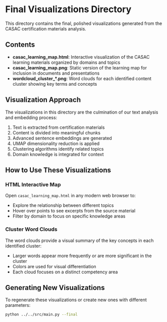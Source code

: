 # Final Visualizations Directory

This directory contains the final, polished visualizations generated from the CASAC certification materials analysis.

## Contents

- **casac_learning_map.html**: Interactive visualization of the CASAC learning materials organized by domains and topics
- **casac_learning_map.png**: Static version of the learning map for inclusion in documents and presentations
- **wordcloud_cluster_*.png**: Word clouds for each identified content cluster showing key terms and concepts

## Visualization Approach

The visualizations in this directory are the culmination of our text analysis and embedding process:

1. Text is extracted from certification materials
2. Content is divided into meaningful chunks
3. Advanced sentence embeddings are generated
4. UMAP dimensionality reduction is applied
5. Clustering algorithms identify related topics
6. Domain knowledge is integrated for context

## How to Use These Visualizations

### HTML Interactive Map

Open `casac_learning_map.html` in any modern web browser to:
- Explore the relationship between different topics
- Hover over points to see excerpts from the source material
- Filter by domain to focus on specific knowledge areas

### Cluster Word Clouds

The word clouds provide a visual summary of the key concepts in each identified cluster:
- Larger words appear more frequently or are more significant in the cluster
- Colors are used for visual differentiation
- Each cloud focuses on a distinct competency area

## Generating New Visualizations

To regenerate these visualizations or create new ones with different parameters:

```bash
python ../../src/main.py --final
```
